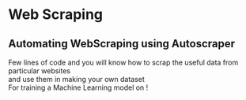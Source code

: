 # Web Scraping 
## Automating WebScraping using Autoscraper
Few lines of code and you will know how to scrap the useful data from particular websites \
and use them in making your own dataset \
For training a Machine Learning model on !
